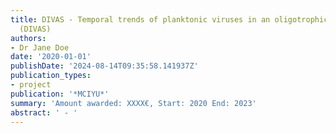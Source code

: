 ```yaml
---
title: DIVAS - Temporal trends of planktonic viruses in an oligotrophic coastal system
  (DIVAS)
authors:
- Dr Jane Doe
date: '2020-01-01'
publishDate: '2024-08-14T09:35:58.141937Z'
publication_types:
- project
publication: '*MCIYU*'
summary: 'Amount awarded: XXXX€, Start: 2020 End: 2023'
abstract: ' - '
---
```

